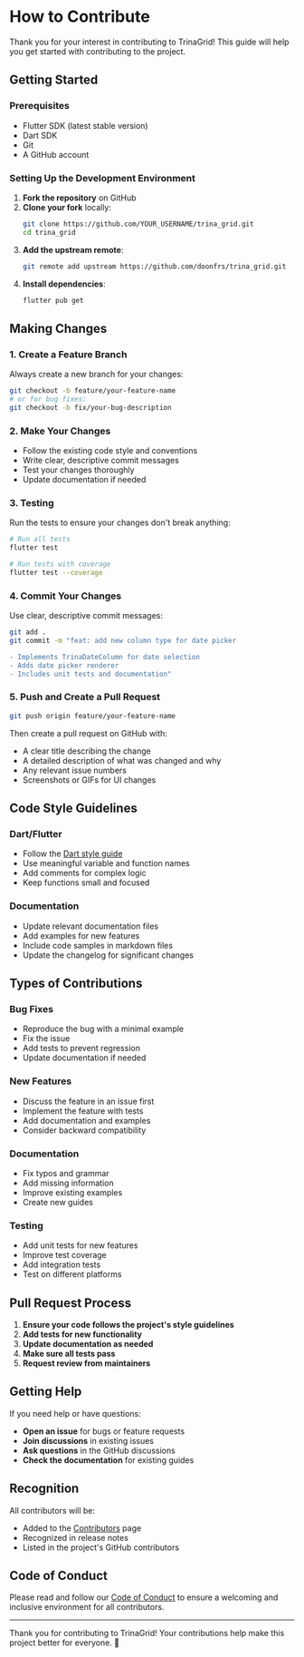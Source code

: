 # How to Contribute

Thank you for your interest in contributing to TrinaGrid! This guide will help you get started with contributing to the project.

## Getting Started

### Prerequisites

- Flutter SDK (latest stable version)
- Dart SDK
- Git
- A GitHub account

### Setting Up the Development Environment

1. **Fork the repository** on GitHub
2. **Clone your fork** locally:
   ```bash
   git clone https://github.com/YOUR_USERNAME/trina_grid.git
   cd trina_grid
   ```
3. **Add the upstream remote**:
   ```bash
   git remote add upstream https://github.com/doonfrs/trina_grid.git
   ```
4. **Install dependencies**:
   ```bash
   flutter pub get
   ```

## Making Changes

### 1. Create a Feature Branch

Always create a new branch for your changes:

```bash
git checkout -b feature/your-feature-name
# or for bug fixes:
git checkout -b fix/your-bug-description
```

### 2. Make Your Changes

- Follow the existing code style and conventions
- Write clear, descriptive commit messages
- Test your changes thoroughly
- Update documentation if needed

### 3. Testing

Run the tests to ensure your changes don't break anything:

```bash
# Run all tests
flutter test

# Run tests with coverage
flutter test --coverage
```

### 4. Commit Your Changes

Use clear, descriptive commit messages:

```bash
git add .
git commit -m "feat: add new column type for date picker

- Implements TrinaDateColumn for date selection
- Adds date picker renderer
- Includes unit tests and documentation"
```

### 5. Push and Create a Pull Request

```bash
git push origin feature/your-feature-name
```

Then create a pull request on GitHub with:
- A clear title describing the change
- A detailed description of what was changed and why
- Any relevant issue numbers
- Screenshots or GIFs for UI changes

## Code Style Guidelines

### Dart/Flutter

- Follow the [Dart style guide](https://dart.dev/guides/language/effective-dart/style)
- Use meaningful variable and function names
- Add comments for complex logic
- Keep functions small and focused

### Documentation

- Update relevant documentation files
- Add examples for new features
- Include code samples in markdown files
- Update the changelog for significant changes

## Types of Contributions

### Bug Fixes

- Reproduce the bug with a minimal example
- Fix the issue
- Add tests to prevent regression
- Update documentation if needed

### New Features

- Discuss the feature in an issue first
- Implement the feature with tests
- Add documentation and examples
- Consider backward compatibility

### Documentation

- Fix typos and grammar
- Add missing information
- Improve existing examples
- Create new guides

### Testing

- Add unit tests for new features
- Improve test coverage
- Add integration tests
- Test on different platforms

## Pull Request Process

1. **Ensure your code follows the project's style guidelines**
2. **Add tests for new functionality**
3. **Update documentation as needed**
4. **Make sure all tests pass**
5. **Request review from maintainers**

## Getting Help

If you need help or have questions:

- **Open an issue** for bugs or feature requests
- **Join discussions** in existing issues
- **Ask questions** in the GitHub discussions
- **Check the documentation** for existing guides

## Recognition

All contributors will be:
- Added to the [Contributors](contributors.md) page
- Recognized in release notes
- Listed in the project's GitHub contributors

## Code of Conduct

Please read and follow our [Code of Conduct](code-of-conduct.md) to ensure a welcoming and inclusive environment for all contributors.

---

Thank you for contributing to TrinaGrid! Your contributions help make this project better for everyone. 🎉
